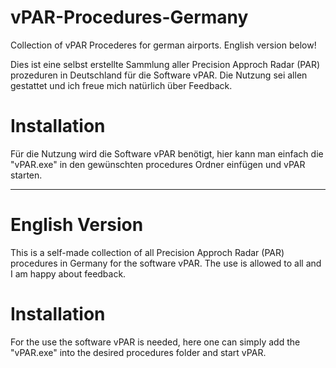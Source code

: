 # vPAR-Procedures-Germany
Collection of vPAR Procederes for german airports. English version below!

Dies ist eine selbst erstellte Sammlung aller Precision Approch Radar (PAR) prozeduren in Deutschland für die Software vPAR. Die Nutzung sei allen gestattet und ich freue mich natürlich über Feedback.


# Installation
Für die Nutzung wird die Software vPAR benötigt, hier kann man einfach die "vPAR.exe" in den gewünschten procedures Ordner einfügen und vPAR starten.

---------------------------------------------------------------------------------------------------------------------------------------------
# English Version

This is a self-made collection of all Precision Approch Radar (PAR) procedures in Germany for the software vPAR. The use is allowed to all and I am happy about feedback.


# Installation
For the use the software vPAR is needed, here one can simply add the "vPAR.exe" into the desired procedures folder and start vPAR.
